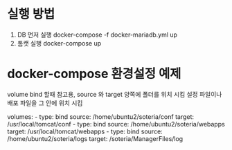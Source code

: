 # 실행 방법
1. DB 먼저 실행
docker-compose -f docker-mariadb.yml up
2. 톰캣 실행
docker-compose up


# docker-compose 환경설정 예제
 volume bind 할때 참고용,
 source 와 target  양쪽에 폴더를 위치 시킴
 설정 파일이나 배포 파일을 그 안에 위치 시킴


 volumes:
    - type: bind
        source: /home/ubuntu2/soteria/conf
        target: /usr/local/tomcat/conf
    - type: bind
        source: /home/ubuntu2/soteria/webapps
        target: /usr/local/tomcat/webapps
    - type: bind
        source: /home/ubuntu2/soteria/logs
        target: /soteria/ManagerFiles/log 